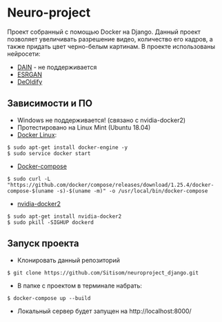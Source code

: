 # Neuro-project
Проект собранный с помощью Docker на Django. Данный проект позволяет увеличивать разрешение видео, количество его кадров, а также придать цвет черно-белым картинам. В проекте использованы нейросети:
* [DAIN](https://github.com/baowenbo/DAIN) - не поддерживается
* [ESRGAN](https://github.com/xinntao/ESRGAN)
* [DeOldify](https://github.com/jantic/DeOldify)

## Зависимости и ПО
* Windows не поддерживается! (связано с nvidia-docker2)
* Протестировано на Linux Mint (Ubuntu 18.04)
* [Docker Linux](https://runnable.com/docker/install-docker-on-linux):
```
$ sudo apt-get install docker-engine -y
$ sudo service docker start
```
* [Docker-compose](https://docs.docker.com/compose/install/)
```
$ sudo curl -L "https://github.com/docker/compose/releases/download/1.25.4/docker-compose-$(uname -s)-$(uname -m)" -o /usr/local/bin/docker-compose
```
* [nvidia-docker2](https://github.com/NVIDIA/nvidia-docker/wiki/Installation-(version-2.0))
```
$ sudo apt-get install nvidia-docker2
$ sudo pkill -SIGHUP dockerd
```

## Запуск проекта
* Клонировать данный репозиторий
```
$ git clone https://github.com/Sitisom/neuroproject_django.git
```
* В папке с проектом в терминале набрать:
```
$ docker-compose up --build
```
* Локальный сервер будет запущен на http://localhost:8000/
